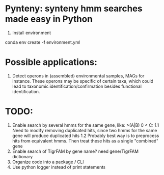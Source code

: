 # Pynteny: synteny hmm searches made easy in Python

1. Install environment

conda env create -f environment.yml

# Possible applications:

1. Detect operons in (assembled) environmental samples, MAGs for instance. These operons may be specific of certain taxa, which could lead to taxonomic identification/confirmation besides functional identification.


# TODO: 
1. Enable search by several hmms for the same gene, like: >(A|B) 0 < C:
   1.1 Need to modify removing duplicated hits, since two hmms for the same gene will produce duplicated hits
   1.2 Probably best way is to preprocess hits from equivalent hmms. Then treat these hits as a single "combined" gene
2. Enable search of TigrFAM by gene name? need gene/TigrFAM dictionary
3. Organize code into a package / CLI
4. Use python logger instead of print statements
